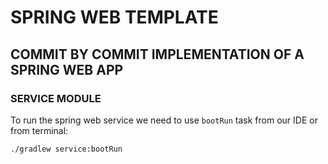 # SPRING WEB TEMPLATE

## COMMIT BY COMMIT IMPLEMENTATION OF A SPRING WEB APP

### SERVICE MODULE
To run the spring web service we need to use `bootRun` task from our IDE or from terminal:
```shell
./gradlew service:bootRun
```
